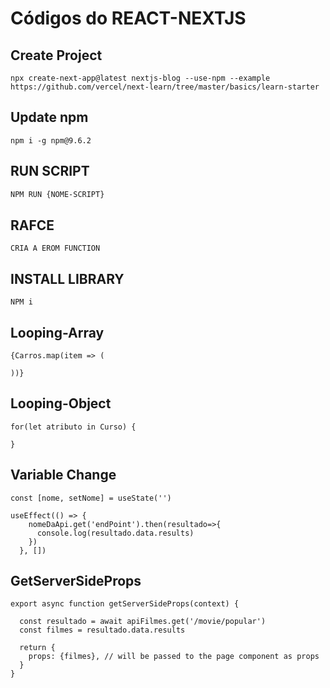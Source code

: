 # Códigos do REACT-NEXTJS

## Create Project
```
npx create-next-app@latest nextjs-blog --use-npm --example https://github.com/vercel/next-learn/tree/master/basics/learn-starter
```

## Update npm
```
npm i -g npm@9.6.2
```
## RUN SCRIPT
```bash
NPM RUN {NOME-SCRIPT}
```

## RAFCE
```
CRIA A EROM FUNCTION
```
## INSTALL LIBRARY
```
NPM i
```

## Looping-Array
```
{Carros.map(item => (
    
))}
```
## Looping-Object
```
for(let atributo in Curso) {

}
```


## Variable Change
<!-- Entre parenteses é o nome padrão da variável -->
```
const [nome, setNome] = useState('') 

useEffect(() => {
    nomeDaApi.get('endPoint').then(resultado=>{
      console.log(resultado.data.results)
    })
  }, [])
```
## GetServerSideProps
```
export async function getServerSideProps(context) {
  
  const resultado = await apiFilmes.get('/movie/popular')
  const filmes = resultado.data.results

  return {
    props: {filmes}, // will be passed to the page component as props
  }
}
```
